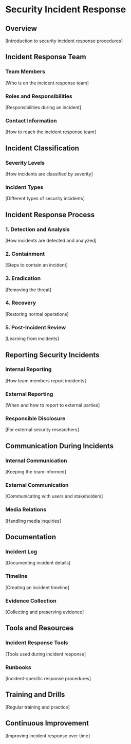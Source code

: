 # Security Incident Response

## Overview
[Introduction to security incident response procedures]

## Incident Response Team

### Team Members
[Who is on the incident response team]

### Roles and Responsibilities
[Responsibilities during an incident]

### Contact Information
[How to reach the incident response team]

## Incident Classification

### Severity Levels
[How incidents are classified by severity]

### Incident Types
[Different types of security incidents]

## Incident Response Process

### 1. Detection and Analysis
[How incidents are detected and analyzed]

### 2. Containment
[Steps to contain an incident]

### 3. Eradication
[Removing the threat]

### 4. Recovery
[Restoring normal operations]

### 5. Post-Incident Review
[Learning from incidents]

## Reporting Security Incidents

### Internal Reporting
[How team members report incidents]

### External Reporting
[When and how to report to external parties]

### Responsible Disclosure
[For external security researchers]

## Communication During Incidents

### Internal Communication
[Keeping the team informed]

### External Communication
[Communicating with users and stakeholders]

### Media Relations
[Handling media inquiries]

## Documentation

### Incident Log
[Documenting incident details]

### Timeline
[Creating an incident timeline]

### Evidence Collection
[Collecting and preserving evidence]

## Tools and Resources

### Incident Response Tools
[Tools used during incident response]

### Runbooks
[Incident-specific response procedures]

## Training and Drills
[Regular training and practice]

## Continuous Improvement
[Improving incident response over time]
